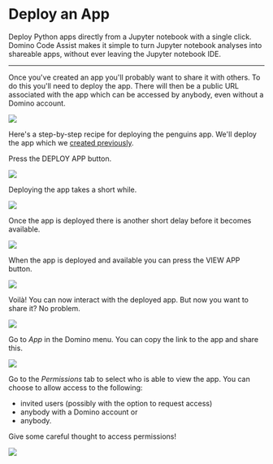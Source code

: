 # Deploy an App

Deploy Python apps directly from a Jupyter notebook with a single click. Domino Code Assist makes it simple to turn Jupyter notebook analyses into shareable apps, without ever leaving the Jupyter notebook IDE.

<hr class="summary">

Once you've created an app you'll probably want to share it with others. To do this you'll need to deploy the app. There will then be a public URL associated with the app which can be accessed by anybody, even without a Domino account.

<img class="screenshot" src="../../videos/quick-app-deploy/quick-app-deploy-title.gif">

Here's a step-by-step recipe for deploying the penguins app. We'll deploy the app which we [created previously](../create).

Press the <span class="blue-button">DEPLOY APP</span> button.

<img class="screenshot" src="../../screenshots/app-code-inserted.png">

Deploying the app takes a short while.

<img class="screenshot" src="../../screenshots/app-deploying.png">

Once the app is deployed there is another short delay before it becomes available.

<img class="screenshot" src="../../screenshots/app-going-online.png">

When the app is deployed and available you can press the <span class="blue-button">VIEW APP</span> button.

<img class="screenshot" src="../../screenshots/app-deployed.png">

Voilà! You can now interact with the deployed app. But now you want to share it? No problem.

<img class="screenshot" src="../../screenshots/app-running.png">

Go to _App_ in the Domino menu. You can copy the link to the app and share this.

<img class="screenshot" src="../../screenshots/publish-app-settings.png">

Go to the _Permissions_ tab to select who is able to view the app. You can choose to allow access to the following:

- invited users (possibly with the option to request access)
- anybody with a Domino account or
- anybody.

Give some careful thought to access permissions!

<img class="screenshot" src="../../screenshots/publish-app-permissions.png">